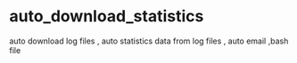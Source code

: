# auto_download_statistics
auto download log files , auto statistics data from log files , auto email ,bash file
